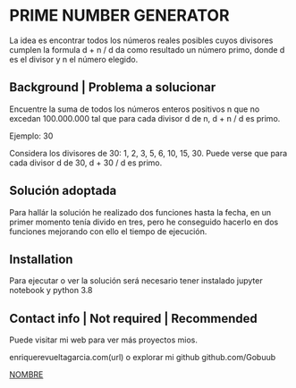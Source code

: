
# PRIME NUMBER GENERATOR

La idea es encontrar todos los números reales posibles cuyos divisores cumplen la formula d + n / d da como resultado un número primo, donde d es el divisor y n el número elegido.

## Background | Problema a solucionar

Encuentre la suma de todos los números enteros positivos n que no excedan 100.000.000 tal que para cada divisor d de n, d + n / d es primo.

Ejemplo: 30

Considera los divisores de 30: 1, 2, 3, 5, 6, 10, 15, 30. Puede verse que para cada divisor d de 30, d + 30 / d es primo.


## Solución adoptada

Para hallár la solución he realizado dos funciones hasta la fecha, en un primer momento tenía divido en tres, pero he conseguido hacerlo en dos funciones mejorando con ello el tiempo de ejecución.

## Installation

Para ejecutar o ver la solución será necesario tener instalado jupyter notebook y python 3.8

## Contact info | Not required | Recommended

Puede visitar mi web para ver más proyectos mios.

enriquerevueltagarcia.com(url)
o explorar mi github
github.com/Gobuub



[NOMBRE](url)

